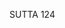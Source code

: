 SUTTA 124

[^1167]: According to MA, Ven. Bakkula became a monk in his eightieth year, which would make him 160 at the time this sutta takes place. He was declared by the Buddha to be the foremost disciple with respect to good health.

[^1168]: MA says that the passages here enclosed in brackets were added by the elders who compiled the Dhamma.

[^1169]: This passage and those to follow show Ven. Bakkula as an observer of the ascetic practices. The kathina time is the period following the three-month rains residence when bhikkhus make new robes from the cloth they have received.

[^1170]: MA says that after he went forth, he was an ordinary man for seven days, but on the eighth day he attained arahantship together with the analytical knowledges (patisambhidā).

[^1171]: MA: Ven. Bakkula himself did not give the ordination (which would have been a violation of his mode of practice) but arranged for other bhikkhus to give it.

[^1172]: MA: Ven. Bakkula had considered that all his life he had never made himself a burden to the other bhikkhus, and he did not want his body to be a burden after his death. Thus he entered into meditation on the heat element and attained final Nibbāna by causing his entire body to be consumed by the blaze. Only the relics remained.

[^1173]: MA says that this sutta was recited at the second compilation of the Dhamma, held about a hundred years after the Buddha's passing away.

